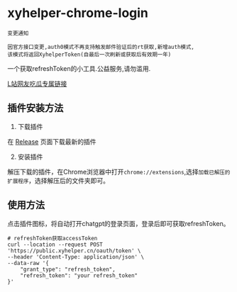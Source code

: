 # xyhelper-chrome-login 

```
变更通知

因官方接口变更,auth0模式不再支持触发邮件验证后的rt获取,新增auth模式,
该模式将返回XyhelperToken(自最后一次刷新或获取后有效期一年)
```


一个获取refreshToken的小工具.公益服务,请勿滥用.


[L站网友吃瓜专属链接](https://github.com/orgs/xyhelper/discussions/1)


## 插件安装方法

1. 下载插件

在 [Release](https://github.com/xyhelper/xyhelper-chrome-login/releases) 页面下载最新的插件

2. 安装插件

解压下载的插件，在Chrome浏览器中打开`chrome://extensions`,选择`加载已解压的扩展程序`，选择解压后的文件夹即可。

## 使用方法
点击插件图标，将自动打开chatgpt的登录页面，登录后即可获取refreshToken。


```shell
# refreshToken获取accessToken
curl --location --request POST 'https://public.xyhelper.cn/oauth/token' \
--header 'Content-Type: application/json' \
--data-raw '{
    "grant_type": "refresh_token",
    "refresh_token": "your refresh_token"
}'
```